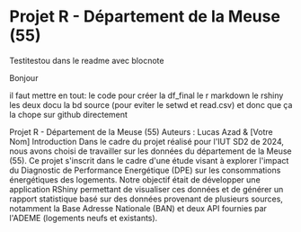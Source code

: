 # Projet R - Département de la Meuse (55)

Testitestou dans le readme avec blocnote

Bonjour

il faut mettre en tout: le code pour créer la df_final
                        le r markdown
                        le rshiny
                        les deux docu
                        la bd source (pour eviter le setwd et read.csv) et donc que ça la chope sur github directement

Projet R - Département de la Meuse (55)
Auteurs : Lucas Azad & [Votre Nom]
Introduction
Dans le cadre du projet réalisé pour l'IUT SD2 de 2024, nous avons choisi de travailler sur les données du département de la Meuse (55). Ce projet s'inscrit dans le cadre d'une étude visant à explorer l'impact du Diagnostic de Performance Energétique (DPE) sur les consommations énergétiques des logements. Notre objectif était de développer une application RShiny permettant de visualiser ces données et de générer un rapport statistique basé sur des données provenant de plusieurs sources, notamment la Base Adresse Nationale (BAN) et deux API fournies par l'ADEME (logements neufs et existants).
